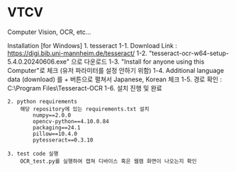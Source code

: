 # VTCV
Computer Vision, OCR, etc...

Installation [for Windows]
    1. tesseract
        1-1. Download Link : https://digi.bib.uni-mannheim.de/tesseract/
        1-2. "tesseract-ocr-w64-setup-5.4.0.20240606.exe" 으로 다운로드
        1-3. "Install for anyone using this Computer"로 체크 (유저 파라미터를 설정 안하기 위함) 
        1-4. Additional language data (download) 를 + 버튼으로 펼쳐서 Japanese, Korean 체크
        1-5. 경로 확인 : C:\Program Files\Tesseract-OCR
        1-6. 설치 진행 및 완료

    2. python requirements
        해당 repository에 있는 requirements.txt 설치
            numpy==2.0.0
            opencv-python==4.10.0.84
            packaging==24.1
            pillow==10.4.0
            pytesseract==0.3.10

    3. test code 실행
        OCR_test.py를 실행하여 캡쳐 디바이스 혹은 웹캠 화면이 나오는지 확인